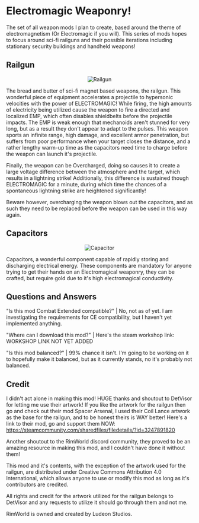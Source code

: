 # Electromagic Weaponry!
The set of all weapon mods I plan to create, based around the theme of electromagnetism (Or Electromagic if you will). This series of mods hopes to focus around sci-fi railguns and their possible iterations including stationary security buildings and handheld weapons!
## Railgun

<p align="center">
  <img src="https://github.com/Negitive545/Electromagic-Weaponry---Railgun/assets/53758767/9e738cc3-cb47-438c-a126-6cad4ffe6ab2", alt="Railgun">
</p>


The bread and butter of sci-fi magnet based weapons, the railgun. This wonderful piece of equipment accelerates a projectile to hypersonic velocities with the power of ELECTROMAGIC! While firing, the high amounts of electricity being utilized cause the weapon to fire a directed and localized EMP, which often disables shieldbelts before the projectile impacts. The EMP is weak enough that mechanoids aren't stunned for very long, but as a result they don't appear to adapt to the pulses.
This weapon sports an infinite range, high damage, and excellent armor penetration, but suffers from poor performance when your target closes the distance, and a rather lengthy warm-up time as the capacitors need time to charge before the weapon can launch it's projectile.

Finally, the weapon can be Overcharged, doing so causes it to create a large voltage difference between the atmosphere and the target, which results in a lightning strike! Additionally, this difference is sustained though ELECTROMAGIC for a minute, during which time the chances of a spontaneous lightning strike are heightened significantly!

Beware however, overcharging the weapon blows out the capacitors, and as such they need to be replaced before the weapon can be used in this way again.
## Capacitors

<p align="center">
  <img src="https://github.com/Negitive545/Electromagic-Weaponry---Railgun/assets/53758767/590637de-c491-4897-9923-d752f43c1a77", alt="Capacitor">
</p>


Capacitors, a wonderful component capable of rapidly storing and discharging electrical energy. These components are mandatory for anyone trying to get their hands on an Electromagical weaponry, they can be crafted, but require gold due to it's high electromagical conductivity.
## Questions and Answers
"Is this mod Combat Extended compatible?" | No, not as of yet. I am investigating the requirements for CE compatibility, but I haven't yet implemented anything.

"Where can I download this mod?" | Here's the steam workshop link: WORKSHOP LINK NOT YET ADDED

"Is this mod balanced?" | 99% chance it isn't. I'm going to be working on it to hopefully make it balanced, but as it currently stands, no it's probably not balanced.

## Credit
I didn't act alone in making this mod! HUGE thanks and shoutout to DetVisor for letting me use their artwork! If you like the artwork for the railgun then go and check out their mod Spacer Arsenal, I used their Coil Lance artwork as the base for the railgun, and to be honest theirs is WAY better! Here's a link to their mod, go and support them NOW: https://steamcommunity.com/sharedfiles/filedetails/?id=3247891820

Another shoutout to the RimWorld discord community, they proved to be an amazing resource in making this mod, and I couldn't have done it without them!

This mod and it's contents, with the exception of the artwork used for the railgun, are distributed under Creative Commons Attribution 4.0 International, which allows anyone to use or modify this mod as long as it's contributors are credited.

All rights and credit for the artwork utilized for the railgun belongs to DetVisor and any requests to utilize it should go through them and not me.

RimWorld is owned and created by Ludeon Studios.
